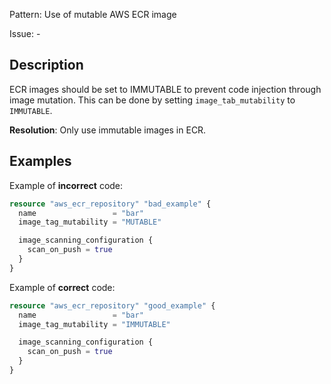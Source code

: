 Pattern: Use of mutable AWS ECR image

Issue: -

## Description

ECR images should be set to IMMUTABLE to prevent code injection through image mutation. This can be done by setting `image_tab_mutability` to `IMMUTABLE`.

**Resolution**: Only use immutable images in ECR.

## Examples

Example of **incorrect** code:

```terraform
resource "aws_ecr_repository" "bad_example" {
  name                 = "bar"
  image_tag_mutability = "MUTABLE"

  image_scanning_configuration {
    scan_on_push = true
  }
}
```

Example of **correct** code:

```terraform
resource "aws_ecr_repository" "good_example" {
  name                 = "bar"
  image_tag_mutability = "IMMUTABLE"

  image_scanning_configuration {
    scan_on_push = true
  }
}
```